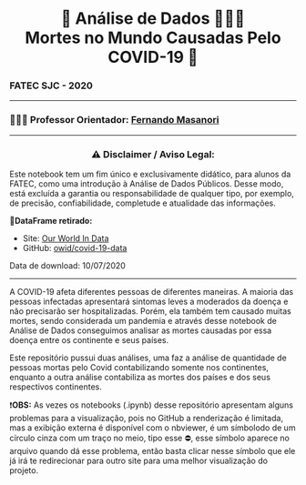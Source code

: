 #  <center>🎲 Análise de Dados 🕵🏻‍♀️ <br/>Mortes no Mundo Causadas Pelo COVID-19 🦠</center>

### FATEC SJC - 2020

---

### 👨🏽‍🏫 Professor Orientador: [Fernando Masanori](https://github.com/fmasanori)

---

### **<center>⚠️ Disclaimer / Aviso Legal: </center>**
Este notebook tem um fim único e exclusivamente didático, para alunos da FATEC, como uma introdução à Análise de Dados Públicos. Desse modo, está excluída a garantia ou responsabilidade de qualquer tipo, por exemplo, de precisão, confiabilidade, completude e atualidade das informações.

🎲**DataFrame retirado:** 
    
   + Site: [Our World In Data](https://ourworldindata.org/coronavirus)
   + GitHub: [owid/covid-19-data](https://github.com/owid/covid-19-data)

Data de download: 10/07/2020

---

A COVID-19 afeta diferentes pessoas de diferentes maneiras. A maioria das pessoas infectadas apresentará sintomas leves a moderados da doença e não precisarão ser hospitalizadas.
Porém, ela também tem causado muitas mortes, sendo considerada um pandemia e através desse notebook de Análise de Dados conseguimos analisar as mortes causadas por essa doença entre os continente e seus países.

Este repositório pussui duas análises, uma faz a análise de quantidade de pessoas mortas pelo Covid contabilizando somente nos continentes, enquanto a outra análise contabiliza as mortes dos países e dos seus respectivos continentes.

❗**OBS:** As vezes os notebooks (.ipynb) desse repositório apresentam alguns problemas para a visualização, pois no GitHub a renderização é limitada, mas a exibição externa é disponível com o nbviewer, é um símbolodo de um círculo cinza com um traço no meio, tipo esse ⛔, esse símbolo aparece no arquivo quando dá esse problema, então basta clicar nesse símbolo que ele já irá te redirecionar para outro site para uma melhor visualização do projeto.
